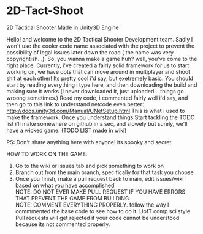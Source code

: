 # 2D-Tact-Shoot
2D Tactical Shooter Made in Unity3D Engine


Hello! and welcome to the 2D Tactical Shooter Development team. Sadly I won't use the cooler code name associated with the project to prevent
the possibility of legal issues later down the road ( the name was very copyrightish...). So, you wanna make a game huh? well, you've come to the right place.
Currently, i've created a fairly solid framework for us to start working on, we have dots that can move around in multiplayer and shoot shit at each other! Its pretty cool i'd say,
but exetremely basic. You should start by reading everything i type here, and then downloading the build and making sure it works (i never downloaded it, just uploaded... things go wroong sometimes.)
Read my code, i commented fairly well i'd say, and then go to this link to understand netcode even better: http://docs.unity3d.com/Manual/UNetSetup.html This is what i used to make the framework. Once you understand things
Start tackling the TODO list i'll make somewhere on github in a sec, and slowely but surely, we'll have a wicked game. (TODO LIST made in wiki)

PS: Don't share anything here with anyone! its spooky and secret

HOW TO WORK ON THE GAME:  
1. Go to the wiki or issues tab and pick something to work on  
2. Branch out from the main branch, specifically for that task you choose  
3. Once you finish, make a pull request back to main, edit issues/wiki based on what you have accomplished  
NOTE: DO NOT EVER MAKE PULL REQUEST IF YOU HAVE ERRORS THAT PREVENT THE GAME FROM BUILDING  
NOTE: COMMENT EVERYTHING PROPERLY. follow the way I commmented the base code to see how to do it. UofT comp sci style. Pull requests will get rejected if your code cannot be understood because its not commented properly.
